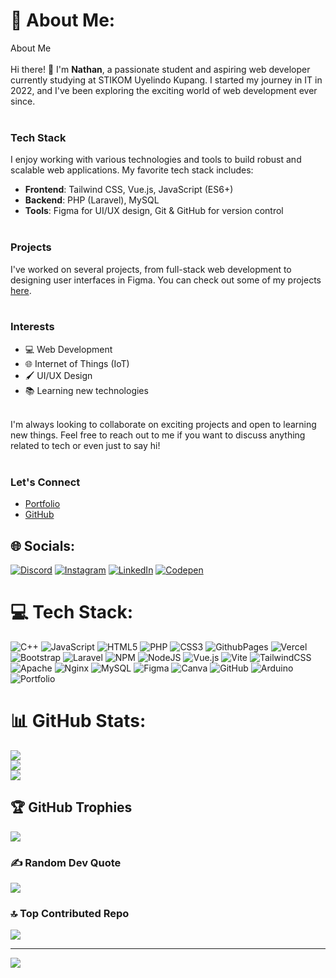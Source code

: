 # 💫 About Me:
About Me<br><br>Hi there! 👋 I'm **Nathan**, a passionate student and aspiring web developer currently studying at STIKOM Uyelindo Kupang. I started my journey in IT in 2022, and I've been exploring the exciting world of web development ever since.<br><br>
### Tech Stack<br>
I enjoy working with various technologies and tools to build robust and scalable web applications. My favorite tech stack includes:<br>
- **Frontend**: Tailwind CSS, Vue.js, JavaScript (ES6+)<br>
- **Backend**: PHP (Laravel), MySQL<br>
- **Tools**: Figma for UI/UX design, Git & GitHub for version control<br><br>
### Projects<br>
I've worked on several projects, from full-stack web development to designing user interfaces in Figma. You can check out some of my projects [here](https://github.com/nathAd17).<br><br>
### Interests<br>
- 💻 Web Development<br>
- 🌐 Internet of Things (IoT)<br>
- 🖌️ UI/UX Design<br>
- 📚 Learning new technologies<br><br>

I'm always looking to collaborate on exciting projects and open to learning new things. Feel free to reach out to me if you want to discuss anything related to tech or even just to say hi!<br><br>
### Let's Connect<br>
- [Portfolio](https://vnath-portfolio.vercel.app/)<br>
- [GitHub](https://github.com/nathAd17)<br>


## 🌐 Socials:
[![Discord](https://img.shields.io/badge/Discord-%237289DA.svg?logo=discord&logoColor=white)](https://discord.gg/ZwxBdwDS) [![Instagram](https://img.shields.io/badge/Instagram-%23E4405F.svg?logo=Instagram&logoColor=white)](https://instagram.com/nath.ad17) [![LinkedIn](https://img.shields.io/badge/LinkedIn-%230077B5.svg?logo=linkedin&logoColor=white)](https://linkedin.com/in/nath-ady17) [![Codepen](https://img.shields.io/badge/Codepen-000000?style=for-the-badge&logo=codepen&logoColor=white)](https://codepen.io/nath-dev) 

# 💻 Tech Stack:
![C++](https://img.shields.io/badge/c++-%2300599C.svg?style=for-the-badge&logo=c%2B%2B&logoColor=white) ![JavaScript](https://img.shields.io/badge/javascript-%23323330.svg?style=for-the-badge&logo=javascript&logoColor=%23F7DF1E) ![HTML5](https://img.shields.io/badge/html5-%23E34F26.svg?style=for-the-badge&logo=html5&logoColor=white) ![PHP](https://img.shields.io/badge/php-%23777BB4.svg?style=for-the-badge&logo=php&logoColor=white) ![CSS3](https://img.shields.io/badge/css3-%231572B6.svg?style=for-the-badge&logo=css3&logoColor=white) ![GithubPages](https://img.shields.io/badge/github%20pages-121013?style=for-the-badge&logo=github&logoColor=white) ![Vercel](https://img.shields.io/badge/vercel-%23000000.svg?style=for-the-badge&logo=vercel&logoColor=white) ![Bootstrap](https://img.shields.io/badge/bootstrap-%238511FA.svg?style=for-the-badge&logo=bootstrap&logoColor=white) ![Laravel](https://img.shields.io/badge/laravel-%23FF2D20.svg?style=for-the-badge&logo=laravel&logoColor=white) ![NPM](https://img.shields.io/badge/NPM-%23CB3837.svg?style=for-the-badge&logo=npm&logoColor=white) ![NodeJS](https://img.shields.io/badge/node.js-6DA55F?style=for-the-badge&logo=node.js&logoColor=white) ![Vue.js](https://img.shields.io/badge/vue.js-%2335495e.svg?style=for-the-badge&logo=vuedotjs&logoColor=%234FC08D) ![Vite](https://img.shields.io/badge/vite-%23646CFF.svg?style=for-the-badge&logo=vite&logoColor=white) ![TailwindCSS](https://img.shields.io/badge/tailwindcss-%2338B2AC.svg?style=for-the-badge&logo=tailwind-css&logoColor=white) ![Apache](https://img.shields.io/badge/apache-%23D42029.svg?style=for-the-badge&logo=apache&logoColor=white) ![Nginx](https://img.shields.io/badge/nginx-%23009639.svg?style=for-the-badge&logo=nginx&logoColor=white) ![MySQL](https://img.shields.io/badge/mysql-4479A1.svg?style=for-the-badge&logo=mysql&logoColor=white) ![Figma](https://img.shields.io/badge/figma-%23F24E1E.svg?style=for-the-badge&logo=figma&logoColor=white) ![Canva](https://img.shields.io/badge/Canva-%2300C4CC.svg?style=for-the-badge&logo=Canva&logoColor=white) ![GitHub](https://img.shields.io/badge/github-%23121011.svg?style=for-the-badge&logo=github&logoColor=white) ![Arduino](https://img.shields.io/badge/-Arduino-00979D?style=for-the-badge&logo=Arduino&logoColor=white) ![Portfolio](https://img.shields.io/badge/Portfolio-%23000000.svg?style=for-the-badge&logo=firefox&logoColor=#FF7139)
# 📊 GitHub Stats:
![](https://github-readme-stats.vercel.app/api?username=nathAd17&theme=github_dark&hide_border=false&include_all_commits=true&count_private=true)<br/>
![](https://github-readme-streak-stats.herokuapp.com/?user=nathAd17&theme=github_dark&hide_border=false)<br/>
![](https://github-readme-stats.vercel.app/api/top-langs/?username=nathAd17&theme=github_dark&hide_border=false&include_all_commits=true&count_private=true&layout=compact)

## 🏆 GitHub Trophies
![](https://github-profile-trophy.vercel.app/?username=nathAd17&theme=github_dark&no-frame=true&no-bg=true&margin-w=4)

### ✍️ Random Dev Quote
![](https://quotes-github-readme.vercel.app/api?type=vetical&theme=radical)

### 🔝 Top Contributed Repo
![](https://github-contributor-stats.vercel.app/api?username=nathAd17&limit=5&theme=github_dark&combine_all_yearly_contributions=true)

---
[![](https://visitcount.itsvg.in/api?id=nathAd17&icon=10&color=1)](https://visitcount.itsvg.in)

<!-- Proudly created with GPRM ( https://gprm.itsvg.in ) -->
